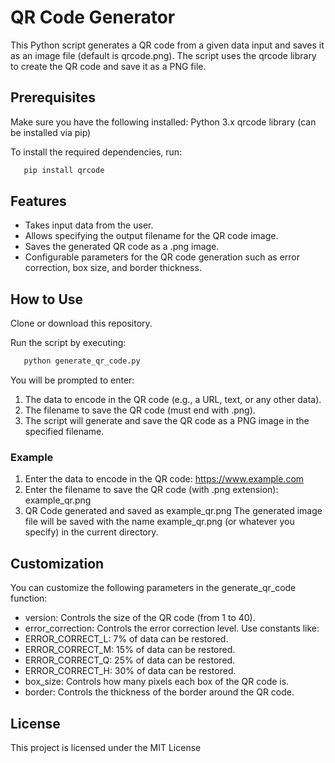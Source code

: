 # QR Code Generator

This Python script generates a QR code from a given data input and saves it as an image file (default is qrcode.png). The script uses the qrcode library to create the QR code and save it as a PNG file.

## Prerequisites
Make sure you have the following installed:
  Python 3.x
  qrcode library (can be installed via pip)
  
To install the required dependencies, run:
```sh
   pip install qrcode
   ```

## Features
- Takes input data from the user.
- Allows specifying the output filename for the QR code image.
- Saves the generated QR code as a .png image.
- Configurable parameters for the QR code generation such as error correction, box size, and border thickness.

## How to Use
Clone or download this repository.

Run the script by executing:

```sh
   python generate_qr_code.py
   ```
You will be prompted to enter:

1. The data to encode in the QR code (e.g., a URL, text, or any other data).
2. The filename to save the QR code (must end with .png).
3. The script will generate and save the QR code as a PNG image in the specified filename.

### Example
1. Enter the data to encode in the QR code: https://www.example.com
2. Enter the filename to save the QR code (with .png extension): example_qr.png
3. QR Code generated and saved as example_qr.png
The generated image file will be saved with the name example_qr.png (or whatever you specify) in the current directory.

## Customization
You can customize the following parameters in the generate_qr_code function:

- version: Controls the size of the QR code (from 1 to 40).
- error_correction: Controls the error correction level. Use constants like:
- ERROR_CORRECT_L: 7% of data can be restored.
- ERROR_CORRECT_M: 15% of data can be restored.
- ERROR_CORRECT_Q: 25% of data can be restored.
- ERROR_CORRECT_H: 30% of data can be restored.
- box_size: Controls how many pixels each box of the QR code is.
- border: Controls the thickness of the border around the QR code.

## License
This project is licensed under the MIT License

